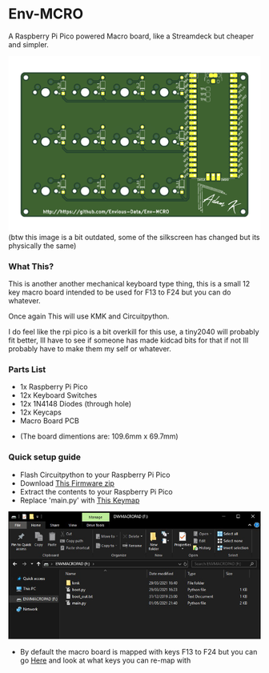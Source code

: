 # Env-MCRO
 A Raspberry Pi Pico powered Macro board, like a Streamdeck but cheaper and simpler.

![Board Image](EnvMCRO.png)
(btw this image is a bit outdated, some of the silkscreen has changed but its physically the same)

### What This?
This is another another mechanical keyboard type thing, this is a small 12 key macro board intended to be used for F13 to F24 but you can do whatever.

Once again This will use KMK and Circuitpython.

I do feel like the rpi pico is a bit overkill for this use, a tiny2040 will probably fit better, Ill have to see if someone has made kidcad bits for that if not Ill probably have to make them my self or whatever.


### Parts List
* 1x Raspberry Pi Pico
* 12x Keyboard Switches
* 12x 1N4148 Diodes (through hole)
* 12x Keycaps
* Macro Board PCB
- (The board dimentions are: 109.6mm x 69.7mm)

### Quick setup guide
* Flash Circuitpython to your Raspberry Pi Pico
* Download [This Firmware zip](https://github.com/Envious-Data/Env-KB/blob/53389ea669cd263dd28ee5c4033baed8fd03f72c/_Firmware/EnvKB-FW.zip)
* Extract the contents to your Raspberry Pi Pico
* Replace 'main.py' with [This Keymap](https://github.com/Envious-Data/Env-MCRO/blob/587756cf2a3b7770376975891cb7b5841d7c57dd/KMKKeymap.py)

![The files on your pico should look like this](https://raw.githubusercontent.com/Envious-Data/Env-KB/main/_Firmware/example.jpg)

- By default the macro board is mapped with keys F13 to F24 but you can go [Here](https://github.com/KMKfw/kmk_firmware/blob/master/docs/keycodes.md) and look at what keys you can re-map with
